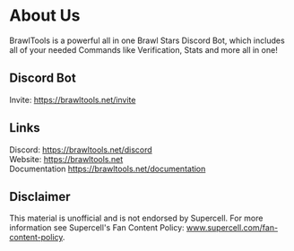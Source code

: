 # About Us
BrawlTools is a powerful all in one Brawl Stars Discord Bot, which includes all of your needed Commands like Verification, Stats and more all in one!

## Discord Bot
Invite: https://brawltools.net/invite

## Links
Discord: https://brawltools.net/discord <br>
Website: https://brawltools.net <br>
Documentation https://brawltools.net/documentation

## Disclaimer
This material is unofficial and is not endorsed by Supercell. For more information see Supercell's Fan Content Policy: www.supercell.com/fan-content-policy.
